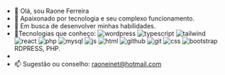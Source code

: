 - 👋 Olá, sou Raone Ferreira
- 👀 Apaixonado por tecnologia e seu complexo funcionamento.
- 💞️ Em busca de desenvolver minhas habilidades.
- 🌱Tecnologias que conheço:
![wordpress](https://github.com/user-attachments/assets/b6daa8ee-5498-4330-ac1c-2c4437036571)
![typescript](https://github.com/user-attachments/assets/a86e6448-38c1-4d5b-92b1-6afb370726e1)
![tailwind](https://github.com/user-attachments/assets/6a06adb9-cc9e-4fd0-b24a-18e46d875771)
![react](https://github.com/user-attachments/assets/f3f4daf6-c5fb-4945-b11c-e69355cad289)
![php](https://github.com/user-attachments/assets/2d6f1722-322a-4cda-9ca5-40e1ef890a68)
![mysql](https://github.com/user-attachments/assets/fe96746c-b91d-4a99-9568-7281b589b91b)
![js](https://github.com/user-attachments/assets/0db79e72-ea0e-4846-bbeb-d6640b461177)
![html](https://github.com/user-attachments/assets/cb567b7f-4f4e-449e-a908-e260097674fc)
![github](https://github.com/user-attachments/assets/a74d084a-55cc-4b45-a771-40e81cf37004)
![git](https://github.com/user-attachments/assets/0ae4c14b-b94a-4630-a9e0-b715563f4031)
![css](https://github.com/user-attachments/assets/f673ff13-d9fb-4a59-b2bb-de3b4fdca644)
![bootstrap](https://github.com/user-attachments/assets/dfdd20f4-0570-465c-8254-db0043b2d5fa)
RDPRESS, PHP.
-  
- 📫 Sugestão ou conselho: raoneinet@hotmail.com

<!---
raoneinet/raoneinet is a ✨ special ✨ repository because its `README.md` (this file) appears on your GitHub profile.
You can click the Preview link to take a look at your changes.
--->
